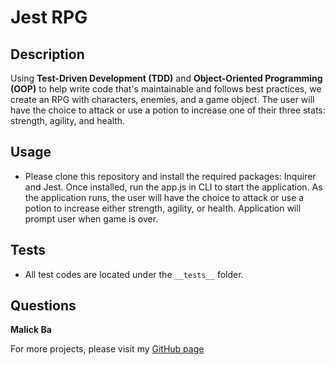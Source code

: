 # Jest RPG
## Description
Using **Test-Driven Development (TDD)** and **Object-Oriented Programming (OOP)** to help write code that's maintainable and follows best practices, we create an RPG with characters, enemies, and a game object. The user will have the choice to attack or use a potion to increase one of their three stats: strength, agility, and health.

## Usage
- Please clone this repository and install the required packages: Inquirer and Jest. Once installed, run the app.js in CLI to start the application. As the application runs, the user will have the choice to attack or use a potion to increase either strength, agility, or health. Application will prompt user when game is over.

## Tests
- All test codes are located under the `__tests__` folder.

## Questions
**Malick Ba**

For more projects, please visit my [GitHub page](https://github.com/malickbax) 
